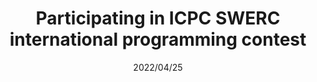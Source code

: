 ---
layout: ../../layouts/ProjectLayout.astro
title: Participating in ICPC SWERC international programming contest
date: 2022/04/25
sumary: A 5-hour international programming contest for teams of 3 students that took place in Italy.
tags: 
  - challenge
  - programming
  - group project
stack:
  - python
value: 4
thumbnails: ~
coauthors: 
  - Arthur Allain
  - Thomas Delapart
---
